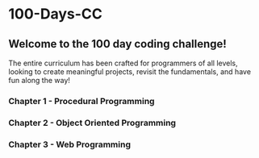 ﻿# 100-Days-CC
## Welcome to the 100 day coding challenge!

The entire curriculum has been crafted for programmers of all levels, looking to create meaningful 
projects, revisit the fundamentals, and have fun along the way!

### Chapter 1 - Procedural Programming

### Chapter 2 - Object Oriented Programming

### Chapter 3 - Web Programming


